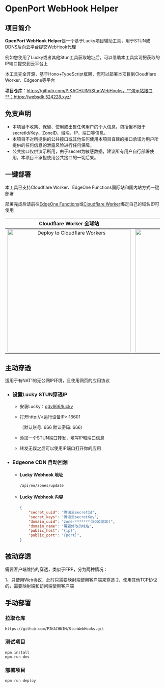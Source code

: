 # OpenPort WebHook Helper

## 项目简介

**OpenPort WebHook Helper**是一个基于Lucky项目辅助工具，用于STUN或DDNS后向云平台提交WebHook代理

例如您使用了Lucky或者其他Stun工具获取地址后，可以借助本工具实现把获取的IP端口提交到云平台上

本工具完全开源，基于Hono+TypeScript框架，您可以部署本项目到Cloudflare Worker、Edgeone等平台

**项目仓库**：https://github.com/PIKACHUIM/StunWebHooks，**演示站接口**：https://websdk.524228.xyz/



## 免责声明

- 本项目不收集、保留、使用或出售任何用户的个人信息，包括但不限于secretId/Key、ZoneID、域名、IP、端口等信息。
- 本项目不对所提供的公共接口或其他任何使用本项目自建的接口承诺为用户所提供的任何信息的泄露风险进行任何保障。
- 公共接口仅供演示所用，由于secret为敏感数据，建议所有用户自行部署使用，本项目不承担使用公共接口的一切后果。

## 一键部署

本工具已支持Cloudflare Worker、EdgeOne Functions国际站和国内站方式一键部署

部署完成后请前往[EdgeOne Functions](https://console.tencentcloud.com/edgeone/pages)或[Cloudflare Worker](https://dash.cloudflare.com/)绑定自己的域名即可使用

|                   Cloudflare Worker 全球站                   |                                                                                                                                 EdgeOsne Functions 国际站                                                                                                                                 |                   EdgeOne Functions 中国站                   |
| :----------------------------------------------------------: |:--------------------------------------------------------------------------------------------------------------------------------------------------------------------------------------------------------------------------------------------------------------------------------------:| :----------------------------------------------------------: |
| [<img src="https://deploy.workers.cloudflare.com/button" alt="Deploy to Cloudflare Workers" style="width:400px;heigh:200px" />](https://deploy.workers.cloudflare.com/?url=https://github.com/PIKACHUIM/StunWebHooks) | [<img src="https://cdnstatic.tencentcs.com/edgeone/pages/deploy.svg" alt="使用 EdgeOne Pages 部署" style="width:400px;heigh:200px" />](https://edgeone.ai/pages/new?project-name=StunWebHooks&repository-url=https://github.com/PIKACHUIM/StunWebHooks&build-command=npm%20run%20build-eo) | [<img src="https://cdnstatic.tencentcs.com/edgeone/pages/deploy.svg" alt="使用 EdgeOne Pages 部署" style="width:400px;heigh:200px" />](https://console.cloud.tencent.com/edgeone/pages/new?project-name=StunWebHooks&repository-url=https://github.com/PIKACHUIM/StunWebHooks&build-command=npm%20run%20build-eo) |


## 主动穿透

适用于有NAT1的无公网IP环境，且使用网页的应用协议

- ### 设置Lucky STUN穿透IP

  - 安装Lucky：[gdy666/lucky](https://github.com/gdy666/lucky)

  - 打开http://<运行设备IP>:16601

    （默认账号: 666 默认密码: 666）

  - 添加一个STUN端口转发，填写IP和端口信息

  - 转发无误之后可以使用IP端口打开你的应用

- ### Edgeone CDN 自动回源

  - #### Lucky Webhook 地址

    ```
    /api/eo/zones/update
    ```

  - #### Lucky Webhook 内容

    ```json
    {
        "secret_uuid": "腾讯云secretId",
        "secret_keys": "腾讯云secretKey",
        "domain_uuid": "zone-*******(EO区域ID)",
        "domain_name": "需要修改的域名",
        "public_host": "{ip}",
        "public_port": "{port}",
    }
    ```

## 被动穿透

需要客户端维持的穿透，类似于FRP，分为两种情况：

1、只使用Web协议，此时只需要映射端使用客户端来穿透
2、使用其他TCP协议的，需要映射端和访问端使用客户端




## 手动部署

### 拉取仓库

```shell
https://github.com/PIKACHUIM/StunWebHooks.git
```

### 测试项目
```shell
npm install
npm run dev
```
### 部署项目

```shell
npm run deploy
```

